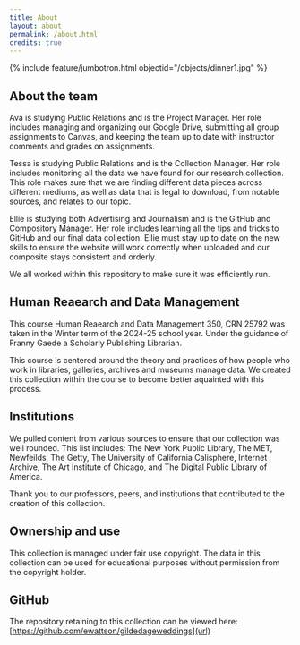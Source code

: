 ```yaml
---
title: About
layout: about
permalink: /about.html
credits: true
---
```

{% include feature/jumbotron.html objectid="/objects/dinner1.jpg" %}
## About the team

Ava is studying Public Relations and is the Project Manager. Her role includes managing and organizing our Google Drive, submitting all group assignments to Canvas, and keeping the team up to date with instructor comments and grades on assignments.

Tessa is studying Public Relations and is the Collection Manager. Her role includes monitoring all the data we have found for our research collection. This role makes sure that we are finding different data pieces across different mediums, as well as data that is legal to download, from notable sources, and relates to our topic.

Ellie is studying both Advertising and Journalism and is the GitHub and Compository Manager. Her role includes learning all the tips and tricks to GitHub and our final data collection. Ellie must stay up to date on the new skills to ensure the website will work correctly when uploaded and our composite stays consistent and orderly.

We all worked within this repository to make sure it was efficiently run.

## Human Reaearch and Data Management

This course Human Reaearch and Data Management 350, CRN 25792 was taken in the Winter term of the 2024-25 school year. Under the guidance of Franny Gaede a Scholarly Publishing Librarian.

This course is centered around the theory and practices of how people who work in libraries, galleries, archives and museums manage data. We created this collection within the course to become better aquainted with this process.

## Institutions
We pulled content from various sources to ensure that our collection was well rounded. This list includes: The New York Public Library, The MET, Newfeilds, The Getty, The University of California Calisphere, Internet Archive, The Art Institute of Chicago, and The Digital Public Library of America.

Thank you to our professors, peers, and institutions that contributed to the creation of this collection.

## Ownership and use

This collection is managed under fair use copyright. The data in this collection can be used for educational purposes without permission from the copyright holder.

## GitHub

The repository retaining to this collection can be viewed here: [https://github.com/ewattson/gildedageweddings](url) 
